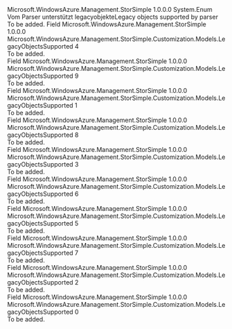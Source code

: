 <Type Name="LegacyObjectsSupported" FullName="Microsoft.WindowsAzure.Management.StorSimple.Customization.Models.LegacyObjectsSupported">
  <TypeSignature Language="C#" Value="public enum LegacyObjectsSupported" />
  <TypeSignature Language="ILAsm" Value=".class public auto ansi sealed LegacyObjectsSupported extends System.Enum" />
  <TypeSignature Language="DocId" Value="T:Microsoft.WindowsAzure.Management.StorSimple.Customization.Models.LegacyObjectsSupported" />
  <TypeSignature Language="VB.NET" Value="Public Enum LegacyObjectsSupported" />
  <TypeSignature Language="F#" Value="type LegacyObjectsSupported = " />
  <AssemblyInfo>
    <AssemblyName>Microsoft.WindowsAzure.Management.StorSimple</AssemblyName>
    <AssemblyVersion>1.0.0.0</AssemblyVersion>
  </AssemblyInfo>
  <Base>
    <BaseTypeName>System.Enum</BaseTypeName>
  </Base>
  <Docs>
    <summary>
            <span data-ttu-id="6e487-101">Vom Parser unterstützt legacyobjekte</span><span class="sxs-lookup"><span data-stu-id="6e487-101">Legacy objects supported by parser</span></span>
            </summary>
    <remarks>To be added.</remarks>
  </Docs>
  <Members>
    <Member MemberName="AccessControlRecord">
      <MemberSignature Language="C#" Value="AccessControlRecord" />
      <MemberSignature Language="ILAsm" Value=".field public static literal valuetype Microsoft.WindowsAzure.Management.StorSimple.Customization.Models.LegacyObjectsSupported AccessControlRecord = int32(4)" />
      <MemberSignature Language="DocId" Value="F:Microsoft.WindowsAzure.Management.StorSimple.Customization.Models.LegacyObjectsSupported.AccessControlRecord" />
      <MemberSignature Language="VB.NET" Value="AccessControlRecord" />
      <MemberSignature Language="F#" Value="AccessControlRecord = 4" Usage="Microsoft.WindowsAzure.Management.StorSimple.Customization.Models.LegacyObjectsSupported.AccessControlRecord" />
      <MemberType>Field</MemberType>
      <AssemblyInfo>
        <AssemblyName>Microsoft.WindowsAzure.Management.StorSimple</AssemblyName>
        <AssemblyVersion>1.0.0.0</AssemblyVersion>
      </AssemblyInfo>
      <ReturnValue>
        <ReturnType>Microsoft.WindowsAzure.Management.StorSimple.Customization.Models.LegacyObjectsSupported</ReturnType>
      </ReturnValue>
      <MemberValue>4</MemberValue>
      <Docs>
        <summary>To be added.</summary>
      </Docs>
    </Member>
    <Member MemberName="AlertSetting">
      <MemberSignature Language="C#" Value="AlertSetting" />
      <MemberSignature Language="ILAsm" Value=".field public static literal valuetype Microsoft.WindowsAzure.Management.StorSimple.Customization.Models.LegacyObjectsSupported AlertSetting = int32(9)" />
      <MemberSignature Language="DocId" Value="F:Microsoft.WindowsAzure.Management.StorSimple.Customization.Models.LegacyObjectsSupported.AlertSetting" />
      <MemberSignature Language="VB.NET" Value="AlertSetting" />
      <MemberSignature Language="F#" Value="AlertSetting = 9" Usage="Microsoft.WindowsAzure.Management.StorSimple.Customization.Models.LegacyObjectsSupported.AlertSetting" />
      <MemberType>Field</MemberType>
      <AssemblyInfo>
        <AssemblyName>Microsoft.WindowsAzure.Management.StorSimple</AssemblyName>
        <AssemblyVersion>1.0.0.0</AssemblyVersion>
      </AssemblyInfo>
      <ReturnValue>
        <ReturnType>Microsoft.WindowsAzure.Management.StorSimple.Customization.Models.LegacyObjectsSupported</ReturnType>
      </ReturnValue>
      <MemberValue>9</MemberValue>
      <Docs>
        <summary>To be added.</summary>
      </Docs>
    </Member>
    <Member MemberName="BackupPolicy">
      <MemberSignature Language="C#" Value="BackupPolicy" />
      <MemberSignature Language="ILAsm" Value=".field public static literal valuetype Microsoft.WindowsAzure.Management.StorSimple.Customization.Models.LegacyObjectsSupported BackupPolicy = int32(1)" />
      <MemberSignature Language="DocId" Value="F:Microsoft.WindowsAzure.Management.StorSimple.Customization.Models.LegacyObjectsSupported.BackupPolicy" />
      <MemberSignature Language="VB.NET" Value="BackupPolicy" />
      <MemberSignature Language="F#" Value="BackupPolicy = 1" Usage="Microsoft.WindowsAzure.Management.StorSimple.Customization.Models.LegacyObjectsSupported.BackupPolicy" />
      <MemberType>Field</MemberType>
      <AssemblyInfo>
        <AssemblyName>Microsoft.WindowsAzure.Management.StorSimple</AssemblyName>
        <AssemblyVersion>1.0.0.0</AssemblyVersion>
      </AssemblyInfo>
      <ReturnValue>
        <ReturnType>Microsoft.WindowsAzure.Management.StorSimple.Customization.Models.LegacyObjectsSupported</ReturnType>
      </ReturnValue>
      <MemberValue>1</MemberValue>
      <Docs>
        <summary>To be added.</summary>
      </Docs>
    </Member>
    <Member MemberName="BandwidthSetting">
      <MemberSignature Language="C#" Value="BandwidthSetting" />
      <MemberSignature Language="ILAsm" Value=".field public static literal valuetype Microsoft.WindowsAzure.Management.StorSimple.Customization.Models.LegacyObjectsSupported BandwidthSetting = int32(8)" />
      <MemberSignature Language="DocId" Value="F:Microsoft.WindowsAzure.Management.StorSimple.Customization.Models.LegacyObjectsSupported.BandwidthSetting" />
      <MemberSignature Language="VB.NET" Value="BandwidthSetting" />
      <MemberSignature Language="F#" Value="BandwidthSetting = 8" Usage="Microsoft.WindowsAzure.Management.StorSimple.Customization.Models.LegacyObjectsSupported.BandwidthSetting" />
      <MemberType>Field</MemberType>
      <AssemblyInfo>
        <AssemblyName>Microsoft.WindowsAzure.Management.StorSimple</AssemblyName>
        <AssemblyVersion>1.0.0.0</AssemblyVersion>
      </AssemblyInfo>
      <ReturnValue>
        <ReturnType>Microsoft.WindowsAzure.Management.StorSimple.Customization.Models.LegacyObjectsSupported</ReturnType>
      </ReturnValue>
      <MemberValue>8</MemberValue>
      <Docs>
        <summary>To be added.</summary>
      </Docs>
    </Member>
    <Member MemberName="DataContainer">
      <MemberSignature Language="C#" Value="DataContainer" />
      <MemberSignature Language="ILAsm" Value=".field public static literal valuetype Microsoft.WindowsAzure.Management.StorSimple.Customization.Models.LegacyObjectsSupported DataContainer = int32(3)" />
      <MemberSignature Language="DocId" Value="F:Microsoft.WindowsAzure.Management.StorSimple.Customization.Models.LegacyObjectsSupported.DataContainer" />
      <MemberSignature Language="VB.NET" Value="DataContainer" />
      <MemberSignature Language="F#" Value="DataContainer = 3" Usage="Microsoft.WindowsAzure.Management.StorSimple.Customization.Models.LegacyObjectsSupported.DataContainer" />
      <MemberType>Field</MemberType>
      <AssemblyInfo>
        <AssemblyName>Microsoft.WindowsAzure.Management.StorSimple</AssemblyName>
        <AssemblyVersion>1.0.0.0</AssemblyVersion>
      </AssemblyInfo>
      <ReturnValue>
        <ReturnType>Microsoft.WindowsAzure.Management.StorSimple.Customization.Models.LegacyObjectsSupported</ReturnType>
      </ReturnValue>
      <MemberValue>3</MemberValue>
      <Docs>
        <summary>To be added.</summary>
      </Docs>
    </Member>
    <Member MemberName="InboundChapSetting">
      <MemberSignature Language="C#" Value="InboundChapSetting" />
      <MemberSignature Language="ILAsm" Value=".field public static literal valuetype Microsoft.WindowsAzure.Management.StorSimple.Customization.Models.LegacyObjectsSupported InboundChapSetting = int32(6)" />
      <MemberSignature Language="DocId" Value="F:Microsoft.WindowsAzure.Management.StorSimple.Customization.Models.LegacyObjectsSupported.InboundChapSetting" />
      <MemberSignature Language="VB.NET" Value="InboundChapSetting" />
      <MemberSignature Language="F#" Value="InboundChapSetting = 6" Usage="Microsoft.WindowsAzure.Management.StorSimple.Customization.Models.LegacyObjectsSupported.InboundChapSetting" />
      <MemberType>Field</MemberType>
      <AssemblyInfo>
        <AssemblyName>Microsoft.WindowsAzure.Management.StorSimple</AssemblyName>
        <AssemblyVersion>1.0.0.0</AssemblyVersion>
      </AssemblyInfo>
      <ReturnValue>
        <ReturnType>Microsoft.WindowsAzure.Management.StorSimple.Customization.Models.LegacyObjectsSupported</ReturnType>
      </ReturnValue>
      <MemberValue>6</MemberValue>
      <Docs>
        <summary>To be added.</summary>
      </Docs>
    </Member>
    <Member MemberName="StorageAccountCredential">
      <MemberSignature Language="C#" Value="StorageAccountCredential" />
      <MemberSignature Language="ILAsm" Value=".field public static literal valuetype Microsoft.WindowsAzure.Management.StorSimple.Customization.Models.LegacyObjectsSupported StorageAccountCredential = int32(5)" />
      <MemberSignature Language="DocId" Value="F:Microsoft.WindowsAzure.Management.StorSimple.Customization.Models.LegacyObjectsSupported.StorageAccountCredential" />
      <MemberSignature Language="VB.NET" Value="StorageAccountCredential" />
      <MemberSignature Language="F#" Value="StorageAccountCredential = 5" Usage="Microsoft.WindowsAzure.Management.StorSimple.Customization.Models.LegacyObjectsSupported.StorageAccountCredential" />
      <MemberType>Field</MemberType>
      <AssemblyInfo>
        <AssemblyName>Microsoft.WindowsAzure.Management.StorSimple</AssemblyName>
        <AssemblyVersion>1.0.0.0</AssemblyVersion>
      </AssemblyInfo>
      <ReturnValue>
        <ReturnType>Microsoft.WindowsAzure.Management.StorSimple.Customization.Models.LegacyObjectsSupported</ReturnType>
      </ReturnValue>
      <MemberValue>5</MemberValue>
      <Docs>
        <summary>To be added.</summary>
      </Docs>
    </Member>
    <Member MemberName="TargetChapSetting">
      <MemberSignature Language="C#" Value="TargetChapSetting" />
      <MemberSignature Language="ILAsm" Value=".field public static literal valuetype Microsoft.WindowsAzure.Management.StorSimple.Customization.Models.LegacyObjectsSupported TargetChapSetting = int32(7)" />
      <MemberSignature Language="DocId" Value="F:Microsoft.WindowsAzure.Management.StorSimple.Customization.Models.LegacyObjectsSupported.TargetChapSetting" />
      <MemberSignature Language="VB.NET" Value="TargetChapSetting" />
      <MemberSignature Language="F#" Value="TargetChapSetting = 7" Usage="Microsoft.WindowsAzure.Management.StorSimple.Customization.Models.LegacyObjectsSupported.TargetChapSetting" />
      <MemberType>Field</MemberType>
      <AssemblyInfo>
        <AssemblyName>Microsoft.WindowsAzure.Management.StorSimple</AssemblyName>
        <AssemblyVersion>1.0.0.0</AssemblyVersion>
      </AssemblyInfo>
      <ReturnValue>
        <ReturnType>Microsoft.WindowsAzure.Management.StorSimple.Customization.Models.LegacyObjectsSupported</ReturnType>
      </ReturnValue>
      <MemberValue>7</MemberValue>
      <Docs>
        <summary>To be added.</summary>
      </Docs>
    </Member>
    <Member MemberName="VirtualDiskGroup">
      <MemberSignature Language="C#" Value="VirtualDiskGroup" />
      <MemberSignature Language="ILAsm" Value=".field public static literal valuetype Microsoft.WindowsAzure.Management.StorSimple.Customization.Models.LegacyObjectsSupported VirtualDiskGroup = int32(2)" />
      <MemberSignature Language="DocId" Value="F:Microsoft.WindowsAzure.Management.StorSimple.Customization.Models.LegacyObjectsSupported.VirtualDiskGroup" />
      <MemberSignature Language="VB.NET" Value="VirtualDiskGroup" />
      <MemberSignature Language="F#" Value="VirtualDiskGroup = 2" Usage="Microsoft.WindowsAzure.Management.StorSimple.Customization.Models.LegacyObjectsSupported.VirtualDiskGroup" />
      <MemberType>Field</MemberType>
      <AssemblyInfo>
        <AssemblyName>Microsoft.WindowsAzure.Management.StorSimple</AssemblyName>
        <AssemblyVersion>1.0.0.0</AssemblyVersion>
      </AssemblyInfo>
      <ReturnValue>
        <ReturnType>Microsoft.WindowsAzure.Management.StorSimple.Customization.Models.LegacyObjectsSupported</ReturnType>
      </ReturnValue>
      <MemberValue>2</MemberValue>
      <Docs>
        <summary>To be added.</summary>
      </Docs>
    </Member>
    <Member MemberName="VolumeContainer">
      <MemberSignature Language="C#" Value="VolumeContainer" />
      <MemberSignature Language="ILAsm" Value=".field public static literal valuetype Microsoft.WindowsAzure.Management.StorSimple.Customization.Models.LegacyObjectsSupported VolumeContainer = int32(0)" />
      <MemberSignature Language="DocId" Value="F:Microsoft.WindowsAzure.Management.StorSimple.Customization.Models.LegacyObjectsSupported.VolumeContainer" />
      <MemberSignature Language="VB.NET" Value="VolumeContainer" />
      <MemberSignature Language="F#" Value="VolumeContainer = 0" Usage="Microsoft.WindowsAzure.Management.StorSimple.Customization.Models.LegacyObjectsSupported.VolumeContainer" />
      <MemberType>Field</MemberType>
      <AssemblyInfo>
        <AssemblyName>Microsoft.WindowsAzure.Management.StorSimple</AssemblyName>
        <AssemblyVersion>1.0.0.0</AssemblyVersion>
      </AssemblyInfo>
      <ReturnValue>
        <ReturnType>Microsoft.WindowsAzure.Management.StorSimple.Customization.Models.LegacyObjectsSupported</ReturnType>
      </ReturnValue>
      <MemberValue>0</MemberValue>
      <Docs>
        <summary>To be added.</summary>
      </Docs>
    </Member>
  </Members>
</Type>